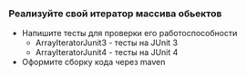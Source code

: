 ### Реализуйте свой итератор массива обьектов
* Напишите тесты для проверки его работоспособности
    * ArrayIteratorJunit3 - тесты на JUnit 3
    * ArrayIteratorJunit4 - тесты на JUnit 4
* Оформите сборку кода через maven



